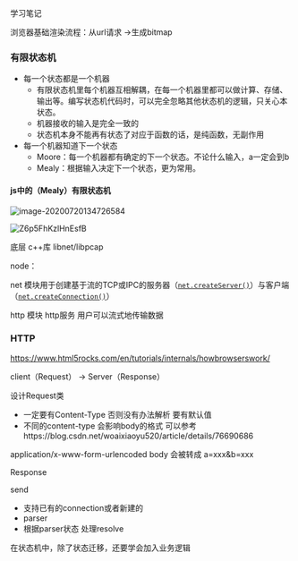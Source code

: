 学习笔记

浏览器基础渲染流程：从url请求 ->生成bitmap



### 有限状态机

- 每一个状态都是一个机器
  - 有限状态机里每个机器互相解耦，在每一个机器里都可以做计算、存储、输出等。编写状态机代码时，可以完全忽略其他状态机的逻辑，只关心本状态。
  - 机器接收的输入是完全一致的
  - 状态机本身不能再有状态了对应于函数的话，是纯函数，无副作用
- 每一个机器知道下一个状态
  - Moore：每一个机器都有确定的下一个状态。不论什么输入，a一定会到b
  - Mealy：根据输入决定下一个状态，更为常用。



#### js中的（Mealy）有限状态机

![image-20200720134726584](https://tva1.sinaimg.cn/large/007S8ZIlly1ggxe1m7m7dj30tc0fu7e9.jpg)



![Z6p5FhKzlHnEsfB](https://i.loli.net/2020/07/21/Z6p5FhKzlHnEsfB.png)



底层 c++库 libnet/libpcap



node：

net 模块用于创建基于流的TCP或IPC的服务器（[`net.createServer()`](http://nodejs.cn/s/e8cikS)）与客户端（[`net.createConnection()`](http://nodejs.cn/s/RTNxdX)）

http 模块  http服务 用户可以流式地传输数据



### HTTP

https://www.html5rocks.com/en/tutorials/internals/howbrowserswork/

client（Request） -> Server（Response）

设计Request类

- 一定要有Content-Type 否则没有办法解析 要有默认值
- 不同的content-type 会影响body的格式 可以参考https://blog.csdn.net/woaixiaoyu520/article/details/76690686

application/x-www-form-urlencoded  body 会被转成 a=xxx&b=xxx



Response



send

- 支持已有的connection或者新建的
- parser
- 根据parser状态 处理resolve





在状态机中，除了状态迁移，还要学会加入业务逻辑







